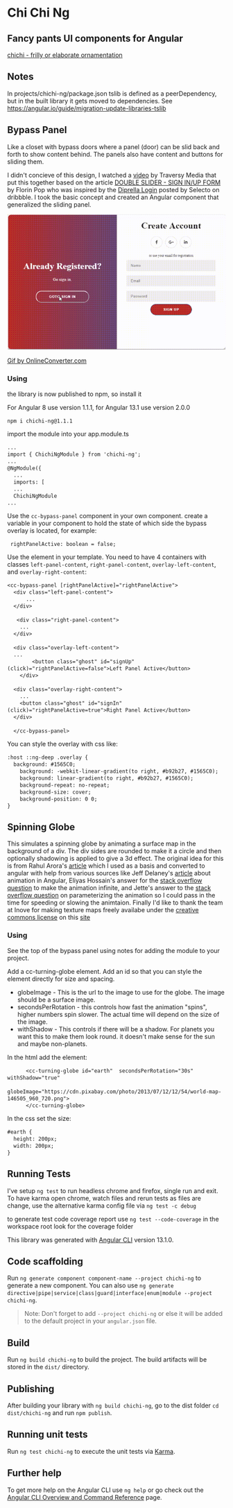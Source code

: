 # Chi Chi Ng

## Fancy pants UI components for Angular

[chichi - frilly or elaborate ornamentation](https://www.merriam-webster.com/dictionary/chichi)  

## Notes

In projects/chichi-ng/package.json tslib is defined as a peerDependency, but in the built library it gets moved to dependencies. 
See  https://angular.io/guide/migration-update-libraries-tslib

## Bypass Panel

Like a closet with bypass doors where a panel (door) can be slid back and forth to show content behind. The panels also have content and buttons for sliding them.

I didn't concieve of this design, I watched a [video](https://www.youtube.com/watch?v=mUdo6w87rh4) by Traversy Media that put this together based on the article [DOUBLE SLIDER - SIGN IN/UP FORM](https://www.florin-pop.com/blog/2019/03/double-slider-sign-in-up-form/) by Florin Pop who was inspired by the [Diprella Login](https://dribbble.com/shots/5311359-Diprella-Login) posted by Selecto on dribbble. I took the basic concept and created an Angular component that generalized the sliding panel.

![Slider Animation](https://github.com/rreganjr/chichi-ng/raw/master/projects/chichi-ng/assets/ccbypasspanel.gif)

[Gif by OnlineConverter.com](https://www.onlineconverter.com/mp4-to-gif)

### Using

the library is now published to npm, so install it

For Angular 8 use version 1.1.1, for Angular 13.1 use version 2.0.0

```
npm i chichi-ng@1.1.1
```

import the module into your app.module.ts

```
...
import { ChichiNgModule } from 'chichi-ng';
...
@NgModule({
  ...
  imports: [
  ...
  ChichiNgModule
...
```
Use the `cc-bypass-panel` component in your own component. create a variable in your component to hold the state of which side the bypass overlay is located, for example:
```
 rightPanelActive: boolean = false;
```
Use the element in your template. You need to have 4 containers with classes `left-panel-content`, `right-panel-content`, `overlay-left-content`, and `overlay-right-content`:
```
<cc-bypass-panel [rightPanelActive]="rightPanelActive">
  <div class="left-panel-content">
      ...
  </div>

   <div class="right-panel-content">
    ...
  </div>

  <div class="overlay-left-content">
  ...
		<button class="ghost" id="signUp" (click)="rightPanelActive=false">Left Panel Active</button>
	</div>

  <div class="overlay-right-content">
    ...
    <button class="ghost" id="signIn" (click)="rightPanelActive=true">Right Panel Active</button>
  </div>

  </cc-bypass-panel>
```
You can style the overlay with css like:
```
:host ::ng-deep .overlay {
  background: #1565C0;
	background: -webkit-linear-gradient(to right, #b92b27, #1565C0);
	background: linear-gradient(to right, #b92b27, #1565C0);
	background-repeat: no-repeat;
	background-size: cover;
	background-position: 0 0;
}
```

## Spinning Globe

This simulates a spinning globe by animating a surface map in the background of a div. The div sides are rounded to make it a circle and then optionally shadowing is applied to give a 3d effect. The original idea for this is from Rahul Arora's [article](https://w3bits.com/css-earth/) which I used as a basis and converted to angular with help from various sources like Jeff Delaney's [article](https://angularfirebase.com/lessons/animation-examples-in-angular-4-3/) about animation in Angular, Eliyas Hossain's answer for the [stack overflow question](https://stackoverflow.com/questions/44535108/how-do-i-perform-infinite-animations-in-angular-2) to make the animation infinite, and Jette's answer to the [stack overflow question](https://stackoverflow.com/questions/50806212/how-to-use-input-parameters-in-angular-6-animation) on parameterizing the animation so I could pass in the time for speeding or slowing the animtaion. Finally I'd like to thank the team at Inove for making texture maps freely availabe under the [creative commons license](https://creativecommons.org/licenses/by/4.0/) on this [site](https://www.solarsystemscope.com/textures/)

### Using

See the top of the bypass panel using notes for adding the module to your project.

Add a cc-turning-globe element. Add an id so that you can style the element directly for size and spacing.

* globeImage - This is the url to the image to use for the globe. The image should be a surface image.
* secondsPerRotation - this controls how fast the animation "spins", higher numbers spin slower. The actual time will depend on the size of the image.
* withShadow - This controls if there will be a shadow. For planets you want this to make them look round. it doesn't make sense for the sun and maybe non-planets.

In the html add the element:
```
      <cc-turning-globe id="earth"  secondsPerRotation="30s" withShadow="true"
        globeImage="https://cdn.pixabay.com/photo/2013/07/12/12/54/world-map-146505_960_720.png">
      </cc-turning-globe>
```

In the css set the size:
```
#earth {
  height: 200px;
  width: 200px;
}

```


## Running Tests

I've setup ```ng test``` to run headless chrome and firefox, single run and exit. To have karma open chrome, watch files and rerun tests as files are change, use the alternative karma config file via ```ng test -c debug```

to generate test code coverage report use ```ng test --code-coverage``` in the workspace root look for the coverage folder 



This library was generated with [Angular CLI](https://github.com/angular/angular-cli) version 13.1.0.

## Code scaffolding

Run `ng generate component component-name --project chichi-ng` to generate a new component. You can also use `ng generate directive|pipe|service|class|guard|interface|enum|module --project chichi-ng`.
> Note: Don't forget to add `--project chichi-ng` or else it will be added to the default project in your `angular.json` file. 

## Build

Run `ng build chichi-ng` to build the project. The build artifacts will be stored in the `dist/` directory.

## Publishing

After building your library with `ng build chichi-ng`, go to the dist folder `cd dist/chichi-ng` and run `npm publish`.

## Running unit tests

Run `ng test chichi-ng` to execute the unit tests via [Karma](https://karma-runner.github.io).

## Further help

To get more help on the Angular CLI use `ng help` or go check out the [Angular CLI Overview and Command Reference](https://angular.io/cli) page.
